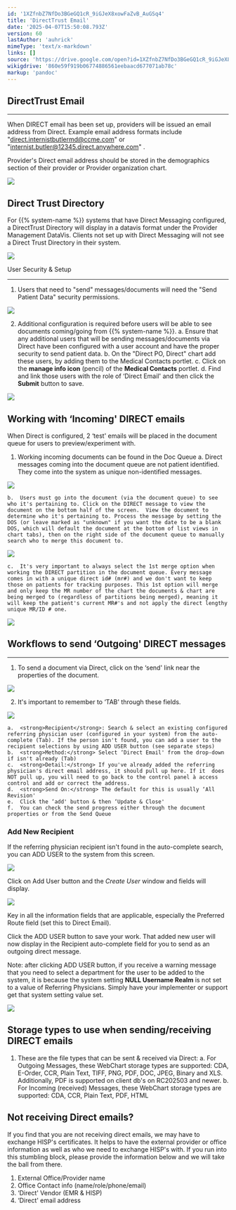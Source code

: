 ```yaml
---
id: '1XZfnbZ7NfDo3BGeGQ1cR_9iGJeX8xowFaZvB_AuGSq4'
title: 'DirectTrust Email'
date: '2025-04-07T15:50:08.793Z'
version: 60
lastAuthor: 'auhrick'
mimeType: 'text/x-markdown'
links: []
source: 'https://drive.google.com/open?id=1XZfnbZ7NfDo3BGeGQ1cR_9iGJeX8xowFaZvB_AuGSq4'
wikigdrive: '860e59f919b06774886561eebaacd677071ab78c'
markup: 'pandoc'
---
```

## DirectTrust Email

****

When DIRECT email has been set up, providers will be issued an email address from Direct. Example email address formats include "direct.internistbutlermd@ccme.com" or "internist.butler@12345.direct.anywhere.com" .

Provider's Direct email address should be stored in the demographics section of their provider or Provider organization chart.

![](../directtrust-email.assets/7b4f481b5d7e005a1964be6ed52e69a9.png)

## Direct Trust Directory

For {{% system-name %}} systems that have Direct Messaging configured, a DirectTrust Directory will display in a datavis format under the Provider Management DataVis. Clients not set up with Direct Messaging will not see a Direct Trust Directory in their system.

![](../directtrust-email.assets/bc812d654fc004e033afb4c5b0068e39.png)

User Security & Setup

****

1. Users that need to "send" messages/documents will need the "Send Patient Data" security permissions.

![](../directtrust-email.assets/987bd37e4234a0f27d99d316e2be35e0.png)

2. Additional configuration is required before users will be able to see documents coming/going from {{% system-name %}}.
    a.  Ensure that any additional users that will be sending messages/documents via Direct have been configured with a user account and have the proper security to send patient data.
    b.  On the "Direct PO, Direct" chart add these users, by adding them to the Medical Contacts portlet.
    c.  Click on the <strong>manage info icon</strong> (pencil) of the <strong>Medical Contacts</strong> portlet.
    d.  Find and link those users with the role of ‘Direct Email' and then click the <strong>Submit</strong> button to save.

![](../directtrust-email.assets/c811215fe3612b2f1f338da91f910a01.png)

## Working with ‘Incoming' DIRECT emails

When Direct is configured, 2 ‘test' emails will be placed in the document queue for users to preview/experiment with.

1. Working incoming documents can be found in the Doc Queue
    a.  Direct messages coming into the document queue are not patient identified. They come into the system as unique non-identified messages.

![](../directtrust-email.assets/dedda907e25d1e33f9a9767f80faa0be.png)

    b.  Users must go into the document (via the document queue) to see who it's pertaining to. Click on the DIRECT message to view the document on the bottom half of the screen.  View the document to determine who it's pertaining to. Process the message by setting the DOS (or leave marked as "unknown" if you want the date to be a blank DOS, which will default the document at the bottom of list views in chart tabs), then on the right side of the document queue to manually search who to merge this document to.

![](../directtrust-email.assets/ef8838d65bfe8b40ab8116d323c50c87.png)

    c.  It's very important to always select the 1st merge option when working the DIRECT partition in the document queue. Every message comes in with a unique direct id# (mr#) and we don't want to keep those on patients for tracking purposes. This 1st option will merge and only keep the MR number of the chart the documents & chart are being merged to (regardless of partitions being merged), meaning it will keep the patient's current MR#'s and not apply the direct lengthy unique MR/ID # one.

![](../directtrust-email.assets/b343db2352c7f61bb97afc50ba511dc4.png)

## Workflows to send ‘Outgoing' DIRECT messages

****

1. To send a document via Direct, click on the ‘send' link near the properties of the document.

![](../directtrust-email.assets/652a87430043e177569a357fb2ecd348.png)

2. It's important to remember to ‘TAB' through these fields.

![](../directtrust-email.assets/177e50edf6055aec8a8bfe5af2294c62.png)

    a.  <strong>Recipient</strong>: Search & select an existing configured referring physician user (configured in your system) from the auto-complete (Tab). If the person isn't found, you can add a user to the recipient selections by using ADD USER button (see separate steps)
    b.  <strong>Method:</strong> Select ‘Direct Email' from the drop-down if isn't already (Tab)
    c.  <strong>Detail:</strong> If you've already added the referring physician's direct email address, it should pull up here. If it  does NOT pull up, you will need to go back to the control panel à access control and add or correct the address.
    d.  <strong>Send On:</strong> The default for this is usually ‘All Revision'
    e.  Click the ‘add' button & then ‘Update & Close'
    f.  You can check the send progress either through the document properties or from the Send Queue

### Add New Recipient

If the referring physician recipient isn't found in the auto-complete search, you can ADD USER to the system from this screen.

![](../directtrust-email.assets/dbea0ef7c373fc35b0451ef313c77cdc.png)

Click on Add User button and the *Create User* window and fields will display.

![](../directtrust-email.assets/34dc861ce83e17fd3755853196fbde96.png)

Key in all the information fields that are applicable, especially the Preferred Route field (set this to Direct Email).

Click the ADD USER button to save your work.  That added new user will now display in the Recipient auto-complete field for you to send as an outgoing direct message.

Note: after clicking ADD USER button, if you receive a warning message that you need to select a department for the user to be added to the system, it is because the system setting **NULL Username Realm** is not set to a value of Referring Physicians.  Simply have your implementer or support get that system setting value set.

![](../directtrust-email.assets/b3bc1b943f279b1b670836f11b84f0b0.png)

## Storage types to use when sending/receiving DIRECT emails

1. These are the file types that can be sent & received via Direct:
    a.  For Outgoing Messages, these WebChart storage types are supported:  CDA, E-Order, CCR, Plain Text, TIFF, PNG, PDF, DOC, JPEG, Binary and XLS. Additionally, PDF is supported on client db's on RC202503 and newer.
    b.  For Incoming (received) Messages, these WebChart storage types are supported:  CDA, CCR, Plain Text, PDF, HTML

## Not receiving Direct emails?

If you find that you are not receiving direct emails, we may have to exchange HISP's certificates. It helps to have the external provider or office information as well as who we need to exchange HISP's with. If you run into this stumbling block, please provide the information below and we will take the ball from there.

1. External Office/Provider name
2. Office Contact info (name/role/phone/email)
3. ‘Direct' Vendor (EMR & HISP)
4. ‘Direct' email address
